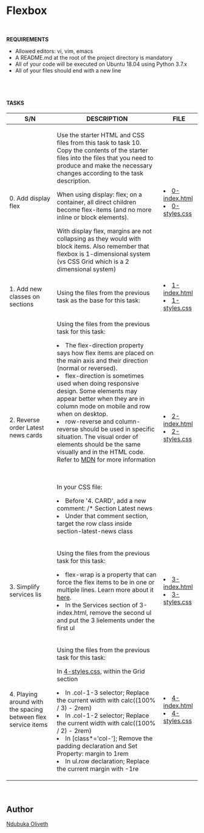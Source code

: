<h1>Flexbox</h1>
<br>



**REQUIREMENTS**


- Allowed editors: vi, vim, emacs
- A README.md at the root of the project directory is mandatory
- All of your code will be executed on Ubuntu 18.04 using Python 3.7.x
- All of your files should end with a new line


<br>
<br>



<h4> TASKS</h4>

| S/N | DESCRIPTION | FILE |
|---- | ----------- | ---- |
|0. Add display flex |<p>Use the starter HTML and CSS files from this task to task 10. Copy the contents of the starter files into the files that you need to produce and make the necessary changes according to the task description.</p><p>When using display: flex; on a container, all direct children become flex-items (and no more inline or block elements).</p><p>With display flex, margins are not collapsing as they would with block items. Also remember that flexbox is 1-dimensional system (vs CSS Grid which is a 2 dimensional system)</p>|<li>[0-index.html](https://github.com/Oliveth96/alx-frontend-for-fun/flexbox/0-index.html) </li> <li>[0-styles.css](https://github.com/Oliveth96/alx-frontend-for-fun/flexbox/0-styles.css)</li>|
| 1. Add new classes on sections |<p>Using the files from the previous task as the base for this task:</p>| <li>[1-index.html](https://github.com/Oliveth96/alx-frontend-for-fun/flexbox/1-index.html) </li> <li>[1-styles.css](https://github.com/Oliveth96/alx-frontend-for-fun/flexbox/1-styles.css)</li> |
|2. Reverse order Latest news cards |<p>Using the files from the previous task for this task:<li>The flex-direction property says how flex items are placed on the main axis and their direction (normal or reversed).</li><li>flex-direction is sometimes used when doing responsive design. Some elements may appear better when they are in column mode on mobile and row when on desktop.</li><li>row-reverse and column-reverse should be used in specific situation. The visual order of elements should be the same visually and in the HTML code. Refer to [MDN](https://developer.mozilla.org/en-US/docs/Web/CSS/flex-direction) for more information</li></p><br><p>In your CSS file:<li>Before '4. CARD', add a new comment: /* Section Latest news</li><li>Under that comment section, target the row class inside section-latest-news class</li></p>|<li>[2-index.html](https://github.com/Oliveth96/alx-frontend-for-fun/flexbox/2-index.html) </li> <li>[2-styles.css](https://github.com/Oliveth96/alx-frontend-for-fun/flexbox/2-styles.css)</li>|
|3. Simplify services lis | <p>Using the files from the previous task for this task:<li>flex-wrap is a property that can force the flex items to be in one or multiple lines. Learn more about it [here](https://developer.mozilla.org/en-US/docs/Web/CSS/flex-wrap).</li><li>In the Services section of 3-index.html, remove the second ul and put the 3 lielements under the first ul</li></p>|<li>[3-index.html](https://github.com/Oliveth96/alx-frontend-for-fun/flexbox/3-index.html) </li> <li>[3-styles.css](https://github.com/Oliveth96/alx-frontend-for-fun/flexbox/3-styles.css)</li>|
|4. Playing around with the spacing between flex service items | <p>Using the files from the previous task for this task:</p> <p>In [4-styles.css](https://github.com/Oliveth96/alx-frontend-for-fun/flexbox/4-styles.css), within the Grid section<li>In .col-1-3 selector; Replace the current width with calc((100% / 3) - 2rem)</li><li>In .col-1-2 selector; Replace the current width with calc((100% / 2) - 2rem)</li><li>In [class*='col-']; Remove the padding declaration and Set Property: margin to 1rem</li><li>In ul.row declaration; Replace the current margin with -1re</li></p> |<li>[4-index.html](https://github.com/Oliveth96/alx-frontend-for-fun/flexbox/4-index.html) </li> <li>[4-styles.css](https://github.com/Oliveth96/alx-frontend-for-fun/flexbox/4-styles.css)</li>|



<br>
<h2>Author</h2>

[Ndubuka Oliveth](https://github.com/Oliveth96)